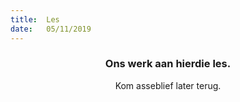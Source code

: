 ```yaml
---
title:  Les
date:   05/11/2019
---
```


### <center>Ons werk aan hierdie les.</center>
<center>Kom asseblief later terug.</center>